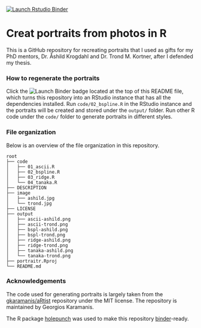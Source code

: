 <!-- badges: start -->
[![Launch Rstudio Binder](http://mybinder.org/badge_logo.svg)](https://mybinder.org/v2/gh/yanxianl/portraitr/master?urlpath=rstudio)
<!-- badges: end -->

# Creat portraits from photos in R
This is a GitHub repository for recreating portraits that I used as gifts for my PhD mentors, Dr. Åshild Krogdahl and Dr. Trond M. Kortner, after I defended my thesis.  

### How to regenerate the portraits
Click the ![Launch Binder](http://mybinder.org/badge_logo.svg) badge located at the top of this README file, 
which turns this repository into an RStudio instance that has all the dependencies installed. 
Run `code/02_bspline.R` in the RStudio instance and the portraits will be created and stored under the `output/` folder. 
Run other R code under the `code/` folder to generate portraits in different styles. 

### File organization
Below is an overview of the file organization in this repository.
```
root
├── code
│   ├── 01_ascii.R
│   ├── 02_bspline.R
│   ├── 03_ridge.R
│   └── 04_tanaka.R
├── DESCRIPTION
├── image
│   ├── ashild.jpg
│   └── trond.jpg
├── LICENSE
├── output
│   ├── ascii-ashild.png
│   ├── ascii-trond.png
│   ├── bspl-ashild.png
│   ├── bspl-trond.png
│   ├── ridge-ashild.png
│   ├── ridge-trond.png
│   ├── tanaka-ashild.png
│   └── tanaka-trond.png
├── portraitr.Rproj
└── README.md
```

### Acknowledgements
The code used for generating portraits is largely taken from the [gkaramanis/aRtist](https://github.com/gkaramanis/aRtist) repository under the MIT license. 
The repository is maintained by Georgios Karamanis.

The R package [holepunch](https://karthik.github.io/holepunch/) was used to make this repository [binder](https://mybinder.org/)-ready. 
